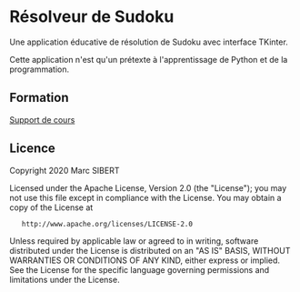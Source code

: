 # Résolveur de Sudoku
Une application éducative de résolution de Sudoku avec interface TKinter.
 
Cette application n'est qu'un prétexte à l'apprentissage de Python et de la programmation.
 
## Formation
[Support de cours](https://marcussacapuces91.github.io/Sudoku-solver/)
 
## Licence
Copyright 2020 Marc SIBERT

   Licensed under the Apache License, Version 2.0 (the "License");
   you may not use this file except in compliance with the License.
   You may obtain a copy of the License at

       http://www.apache.org/licenses/LICENSE-2.0

   Unless required by applicable law or agreed to in writing, software
   distributed under the License is distributed on an "AS IS" BASIS,
   WITHOUT WARRANTIES OR CONDITIONS OF ANY KIND, either express or implied.
   See the License for the specific language governing permissions and
   limitations under the License.
